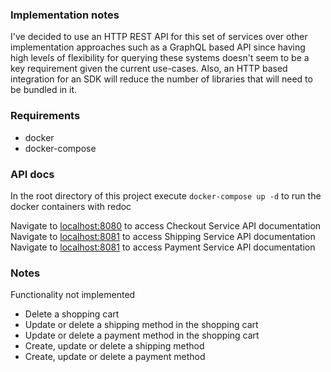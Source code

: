 ### Implementation notes

I've decided to use an HTTP REST API for this set of services over other implementation approaches such as a GraphQL 
based API since having high levels of flexibility for querying these systems doesn't seem to be a key requirement given 
the current use-cases. Also, an HTTP based integration for an SDK will reduce the number of libraries that
will need to be bundled in it.

### Requirements

- docker
- docker-compose

### API docs

In the root directory of this project execute `docker-compose up -d` to run the docker containers with redoc

Navigate to [localhost:8080](http://localhost:8080) to access Checkout Service API documentation
Navigate to [localhost:8081](http://localhost:8081) to access Shipping Service API documentation
Navigate to [localhost:8081](http://localhost:8082) to access Payment Service API documentation

### Notes

Functionality not implemented

- Delete a shopping cart
- Update or delete a shipping method in the shopping cart
- Update or delete a payment method in the shopping cart
- Create, update or delete a shipping method
- Create, update or delete a payment method
